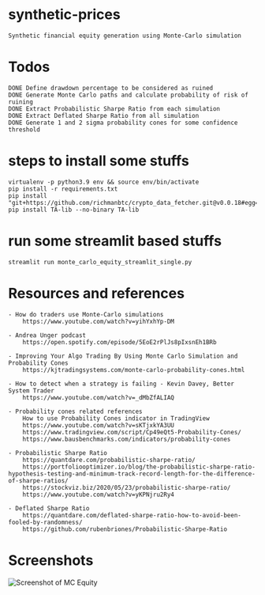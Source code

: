 # synthetic-prices

    Synthetic financial equity generation using Monte-Carlo simulation
    



# Todos

    DONE Define drawdown percentage to be considered as ruined
    DONE Generate Monte Carlo paths and calculate probability of risk of ruining
    DONE Extract Probabilistic Sharpe Ratio from each simulation
    DONE Extract Deflated Sharpe Ratio from all simulation
    DONE Generate 1 and 2 sigma probability cones for some confidence threshold




# steps to install some stuffs

    virtualenv -p python3.9 env && source env/bin/activate
    pip install -r requirements.txt
    pip install "git+https://github.com/richmanbtc/crypto_data_fetcher.git@v0.0.18#egg=crypto_data_fetcher"
    pip install TA-lib --no-binary TA-lib


# run some streamlit based stuffs

    streamlit run monte_carlo_equity_streamlit_single.py



# Resources and references

    - How do traders use Monte-Carlo simulations
        https://www.youtube.com/watch?v=yihYxhYp-DM
    
    - Andrea Unger podcast
        https://open.spotify.com/episode/5EoE2rPlJs8pIxsnEh1BRb

    - Improving Your Algo Trading By Using Monte Carlo Simulation and Probability Cones
        https://kjtradingsystems.com/monte-carlo-probability-cones.html 

    - How to detect when a strategy is failing - Kevin Davey, Better System Trader
        https://www.youtube.com/watch?v=_dMbZfALIAQ

    - Probability cones related references
        How to use Probability Cones indicator in TradingView
        https://www.youtube.com/watch?v=sKTjxkYA3UU
        https://www.tradingview.com/script/Cp49eQt5-Probability-Cones/
        https://www.bausbenchmarks.com/indicators/probability-cones

    - Probabilistic Sharpe Ratio
        https://quantdare.com/probabilistic-sharpe-ratio/
        https://portfoliooptimizer.io/blog/the-probabilistic-sharpe-ratio-hypothesis-testing-and-minimum-track-record-length-for-the-difference-of-sharpe-ratios/
        https://stockviz.biz/2020/05/23/probabilistic-sharpe-ratio/
        https://www.youtube.com/watch?v=yKPNjru2Ry4

    - Deflated Sharpe Ratio
        https://quantdare.com/deflated-sharpe-ratio-how-to-avoid-been-fooled-by-randomness/
        https://github.com/rubenbriones/Probabilistic-Sharpe-Ratio



# Screenshots

![Screenshot of MC Equity](https://raw.githubusercontent.com/sharavsambuu/synthetic-prices/main/pictures/mc_equity_03.png)
